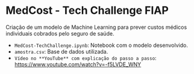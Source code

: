 # MedCost - Tech Challenge FIAP

Criação de um modelo de Machine Learning para prever custos médicos individuais cobrados pelo seguro de saúde.

- `MedCost-TechChallenge.ipynb`: Notebook com o modelo desenvolvido.
- `amostra.csv`: Base de dados utilizada.
- `Vídeo no **YouTube** com explicação do passo a passo`: https://www.youtube.com/watch?v=-f5LVDE_WNY 

